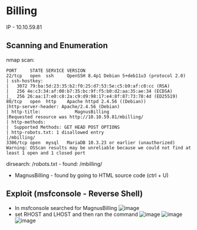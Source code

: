 # Billing
IP - 10.10.59.81

## Scanning and Enumeration
nmap scan:
```
PORT     STATE SERVICE VERSION
22/tcp   open  ssh     OpenSSH 8.4p1 Debian 5+deb11u3 (protocol 2.0)
| ssh-hostkey:
|   3072 79:ba:5d:23:35:b2:f0:25:d7:53:5e:c5:b9:af:c0:cc (RSA)
|   256 4e:c3:34:af:00:b7:35:bc:9f:f5:b0:d2:aa:35:ae:34 (ECDSA)
|_  256 26:aa:17:e0:c8:2a:c9:d9:98:17:e4:8f:87:73:78:4d (ED25519)
80/tcp   open  http    Apache httpd 2.4.56 ((Debian))
|http-server-header: Apache/2.4.56 (Debian)
| http-title:             MagnusBilling
|Requested resource was http://10.10.59.81/mbilling/
| http-methods:
|  Supported Methods: GET HEAD POST OPTIONS
| http-robots.txt: 1 disallowed entry
|/mbilling/
3306/tcp open  mysql   MariaDB 10.3.23 or earlier (unauthorized)
Warning: OSScan results may be unreliable because we could not find at least 1 open and 1 closed port
```
dirsearch:
/robots.txt - found: /mbilling/

- MagnusBilling - found by going to HTML source code (ctrl + U)

## Exploit (msfconsole - Reverse Shell)
- In msfconsole searched for MagnusBilling 
![image](https://github.com/user-attachments/assets/68f4782c-c1eb-4e5d-b169-ccba7dd631e7)
- set RHOST and LHOST and then ran the command
![image](https://github.com/user-attachments/assets/9d00dd2e-127f-4bfa-8a3b-9b850ad14913)
![image](https://github.com/user-attachments/assets/ccf1934f-1b38-49a2-9288-182c3b35fc81)
![image](https://github.com/user-attachments/assets/e7ed40cb-c154-4ef2-ba5f-61ed88d15968)
